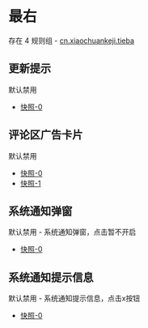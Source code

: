 # 最右

存在 4 规则组 - [cn.xiaochuankeji.tieba](/src/apps/cn.xiaochuankeji.tieba.ts)

## 更新提示

默认禁用

- [快照-0](https://i.gkd.li/i/12660882)

## 评论区广告卡片

默认禁用

- [快照-0](https://i.gkd.li/i/12661011)
- [快照-1](https://i.gkd.li/i/12661028)

## 系统通知弹窗

默认禁用 - 系统通知弹窗，点击暂不开启

- [快照-0](https://i.gkd.li/i/12660823)

## 系统通知提示信息

默认禁用 - 系统通知提示信息，点击x按钮

- [快照-0](https://i.gkd.li/i/12660851)
